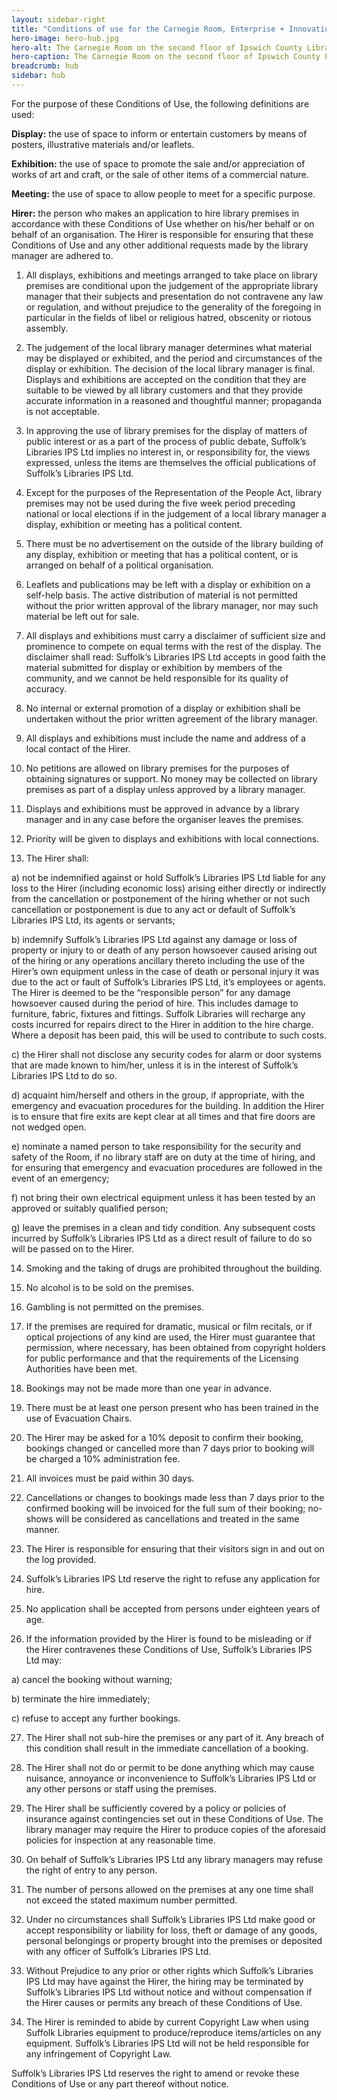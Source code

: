 ```yaml
---
layout: sidebar-right
title: "Conditions of use for the Carnegie Room, Enterprise + Innovation Hub"
hero-image: hero-hub.jpg
hero-alt: The Carnegie Room on the second floor of Ipswich County Library
hero-caption: The Carnegie Room on the second floor of Ipswich County Library
breadcrumb: hub
sidebar: hub
---
```

For the purpose of these Conditions of Use, the following definitions are used:

**Display:** the use of space to inform or entertain customers by means of posters, illustrative materials and/or leaflets.

**Exhibition:** the use of space to promote the sale and/or appreciation of works of art and craft, or the sale of other items of a commercial nature.

**Meeting:** the use of space to allow people to meet for a specific purpose.

**Hirer:** the person who makes an application to hire library premises in accordance with these Conditions of Use whether on his/her behalf or on behalf of an organisation. The Hirer is responsible for ensuring that these Conditions of Use and any other additional requests made by the library manager are adhered to.

1. All displays, exhibitions and meetings arranged to take place on library premises are conditional upon the judgement of the appropriate library manager that their subjects and presentation do not contravene any law or regulation, and without prejudice to the generality of the foregoing in particular in the fields of libel or religious hatred, obscenity or riotous assembly.

2. The judgement of the local library manager determines what material may be displayed or exhibited, and the period and circumstances of the display or exhibition. The decision of the local library manager is final. Displays and exhibitions are accepted on the condition that they are suitable to be viewed by all library customers and that they provide accurate information in a reasoned and thoughtful manner; propaganda is not acceptable.

3. In approving the use of library premises for the display of matters of public interest or as a part of the process of public debate, Suffolk’s Libraries IPS Ltd implies no interest in, or responsibility for, the views expressed, unless the items are themselves the official publications of Suffolk’s Libraries IPS Ltd.

4. Except for the purposes of the Representation of the People Act, library premises may not be used during the five week period preceding national or local elections if in the judgement of a local library manager a display, exhibition or meeting has a political content.

5. There must be no advertisement on the outside of the library building of any display, exhibition or meeting that has a political content, or is arranged on behalf of a political organisation.

6. Leaflets and publications may be left with a display or exhibition on a self-help basis. The active distribution of material is not permitted without the prior written approval of the library manager, nor may such material be left out for sale.

7. All displays and exhibitions must carry a disclaimer of sufficient size and prominence to compete on equal terms with the rest of the display. The disclaimer shall read: Suffolk’s Libraries IPS Ltd accepts in good faith the material submitted for display or exhibition by members of the community, and we cannot be held responsible for its quality of accuracy.

8. No internal or external promotion of a display or exhibition shall be undertaken without the prior written agreement of the library manager.

9. All displays and exhibitions must include the name and address of a local contact of the Hirer.

10. No petitions are allowed on library premises for the purposes of obtaining signatures or support. No money may be collected on library premises as part of a display unless approved by a library manager.

11. Displays and exhibitions must be approved in advance by a library manager and in any case before the organiser leaves the premises.

12. Priority will be given to displays and exhibitions with local connections.

13. The Hirer shall:

  a) not be indemnified against or hold Suffolk’s Libraries IPS Ltd liable for any loss to the Hirer (including economic loss) arising either directly or indirectly from the cancellation or postponement of the hiring whether or not such cancellation or postponement is due to any act or default of Suffolk’s Libraries IPS Ltd, its agents or servants;

  b) indemnify Suffolk’s Libraries IPS Ltd against any damage or loss of property or injury to or death of any person howsoever caused arising out of the hiring or any operations ancillary thereto including the use of the Hirer’s own equipment unless in the case of death or personal injury it was due to the act or fault of Suffolk’s Libraries IPS Ltd, it’s employees or agents. The Hirer is deemed to be the “responsible person” for any damage howsoever caused during the period of hire. This includes damage to furniture, fabric, fixtures and fittings. Suffolk Libraries will recharge any costs incurred for repairs direct to the Hirer in addition to the hire charge. Where a deposit has been paid, this will be used to contribute to such costs.

  c) the Hirer shall not disclose any security codes for alarm or door systems that are made known to him/her, unless it is in the interest of Suffolk’s Libraries IPS Ltd to do so.

  d) acquaint him/herself and others in the group, if appropriate, with the emergency and evacuation procedures for the building. In addition the Hirer is to ensure that fire exits are kept clear at all times and that fire doors are not wedged open.

  e) nominate a named person to take responsibility for the security and safety of the Room, if no library staff are on duty at the time of hiring, and for ensuring that emergency and evacuation procedures are followed in the event of an emergency;

  f) not bring their own electrical equipment unless it has been tested by an approved or suitably qualified person;

  g) leave the premises in a clean and tidy condition. Any subsequent costs incurred by Suffolk’s Libraries IPS Ltd as a direct result of failure to do so will be passed on to the Hirer.

14. Smoking and the taking of drugs are prohibited throughout the building.

15. No alcohol is to be sold on the premises.

16. Gambling is not permitted on the premises.

17. If the premises are required for dramatic, musical or film recitals, or if optical projections of any kind are used, the Hirer must guarantee that permission, where necessary, has been obtained from copyright holders for public performance and that the requirements of the Licensing Authorities have been met.

18. Bookings may not be made more than one year in advance.

19. There must be at least one person present who has been trained in the use of Evacuation Chairs.

20. The Hirer may be asked for a 10% deposit to confirm their booking, bookings changed or cancelled more than 7 days prior to booking will be charged a 10% administration fee.

21. All invoices must be paid within 30 days.

22. Cancellations or changes to bookings made less than 7 days prior to the confirmed booking will be invoiced for the full sum of their booking; no-shows will be considered as cancellations and treated in the same manner.

23. The Hirer is responsible for ensuring that their visitors sign in and out on the log provided.

24. Suffolk’s Libraries IPS Ltd reserve the right to refuse any application for hire.

25. No application shall be accepted from persons under eighteen years of age.

26. If the information provided by the Hirer is found to be misleading or if the Hirer contravenes these Conditions of Use, Suffolk’s Libraries IPS Ltd may:

  a) cancel the booking without warning;

  b) terminate the hire immediately;
  
  c) refuse to accept any further bookings.

27. The Hirer shall not sub-hire the premises or any part of it. Any breach of this condition shall result in the immediate cancellation of a booking.

28. The Hirer shall not do or permit to be done anything which may cause nuisance, annoyance or inconvenience to Suffolk’s Libraries IPS Ltd or any other persons or staff using the premises.

29. The Hirer shall be sufficiently covered by a policy or policies of insurance against contingencies set out in these Conditions of Use. The library manager may require the Hirer to produce copies of the aforesaid policies for inspection at any reasonable time.

30. On behalf of Suffolk’s Libraries IPS Ltd any library managers may refuse the right of entry to any person.

31. The number of persons allowed on the premises at any one time shall not exceed the stated maximum number permitted.

32. Under no circumstances shall Suffolk’s Libraries IPS Ltd make good or accept responsibility or liability for loss, theft or damage of any goods, personal belongings or property brought into the premises or deposited with any officer of Suffolk’s Libraries IPS Ltd.

33. Without Prejudice to any prior or other rights which Suffolk’s Libraries IPS Ltd may have against the Hirer, the hiring may be terminated by Suffolk’s Libraries IPS Ltd without notice and without compensation if the Hirer causes or permits any breach of these Conditions of Use.

34. The Hirer is reminded to abide by current Copyright Law when using Suffolk Libraries equipment to produce/reproduce items/articles on any equipment. Suffolk’s Libraries IPS Ltd will not be held responsible for any infringement of Copyright Law.

Suffolk’s Libraries IPS Ltd reserves the right to amend or revoke these Conditions of Use or any part thereof without notice.
